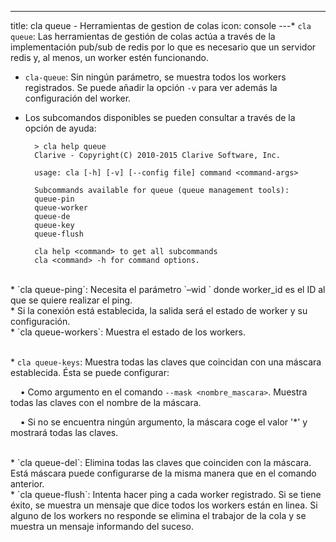 ---
title: cla queue - Herramientas de gestion de colas
icon: console
---* `cla queue`: Las herramientas de gestión de colas actúa a través de la implementación pub/sub de redis por lo que es necesario que un servidor redis y, al menos, un worker estén funcionando.
* `cla-queue`: Sin ningún parámetro, se muestra todos los workers registrados. Se puede añadir la opción `-v` para ver además la configuración del worker.
* Los subcomandos disponibles se pueden consultar a través de la opción de ayuda:
            
        > cla help queue
        Clarive - Copyright(C) 2010-2015 Clarive Software, Inc.

        usage: cla [-h] [-v] [--config file] command <command-args>

        Subcommands available for queue (queue management tools):
        queue-pin
        queue-worker
        queue-de
        queue-key
        queue-flush

        cla help <command> to get all subcommands
        cla <command> -h for command options.
    

<br />
* `cla queue-ping`: Necesita el parámetro `–wid <worker_id>` donde worker_id es el ID al que se quiere realizar el ping.

<br/>
* Si la conexión está establecida, la salida será el estado de worker y su configuración.

<br/>
* `cla queue-workers`: Muestra el estado de los workers.

<br/>* `cla queue-keys`: Muestra todas las claves que coincidan con una máscara establecida. Ésta se puede configurar: <br />

&nbsp; &nbsp; • Como argumento en el comando `--mask <nombre_mascara>`. Muestra todas las claves con el nombre de la máscara. <br />

&nbsp; &nbsp; • Si no se encuentra ningún argumento, la máscara coge el valor '*' y mostrará todas las claves. <br />

<br/>
* `cla queue-del`: Elimina todas las claves que coinciden con la máscara. Está máscara puede configurarse de la misma manera que en el comando anterior.
<br/>
* `cla queue-flush`: Intenta hacer ping a cada worker registrado. Si se tiene éxito, se muestra un mensaje que dice todos los workers están en linea. Si alguno de los workers no responde se elimina el trabajor de la cola y se muestra un mensaje informando del suceso.